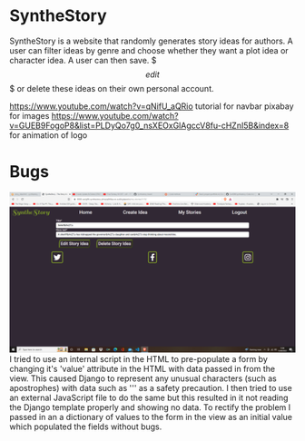 # SyntheStory 

SyntheStory is a website that randomly generates story ideas for authors. A user can filter ideas by genre and choose whether they want a plot idea or character idea. A user can then save. $$$edit$$$ or delete these ideas on their own personal account.

https://www.youtube.com/watch?v=qNifU_aQRio tutorial for navbar
pixabay for images
https://www.youtube.com/watch?v=GUEB9FogoP8&list=PLDyQo7g0_nsXEOxGlAgccV8fu-cHZnI5B&index=8 for animation of logo

# Bugs
<img src="media/images/bug-image.png">
I tried to use an internal script in the HTML to pre-populate a form by changing it's 'value' attribute in the HTML with data passed in from the view. This caused Django to represent any unusual characters (such as apostrophes) with data such as '&#x27;' as a safety precaution. I then tried to use an external JavaScript file to do the same but this resulted in it not reading the Django template properly and showing no data. To rectify the problem I passed in an a dictionary of values to the form in the view as an initial value which populated the fields without bugs.
